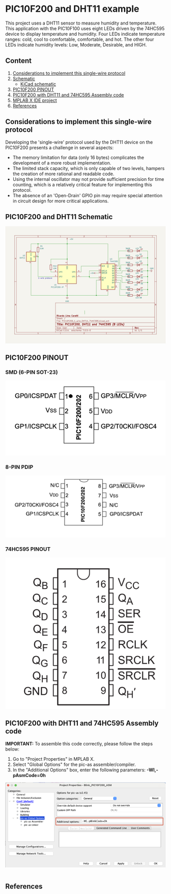 # PIC10F200 and DHT11 example

This project uses a DHT11 sensor to  measure humidity and temperature. This application with the PIC10F100 uses eight LEDs driven by the 74HC595 device to display temperature and humidity. Four LEDs indicate temperature ranges: cold, cool to comfortable, comfortable, and hot. The other four LEDs indicate humidity levels: Low, Moderate, Desirable, and HIGH.  


## Content

1. [Considerations to implement this single-wire protocol ](#considerations-to-implement-this-single-wire-protocol)
2. [Schematic](#pic10f200-and-dht11-schematic)
    * [KiCad schematic](./KiCad/)
3. [PIC10F200 PINOUT](#pic10f200-pinout)    
4. [PIC10F200 with  DHT11 and 74HC595 Assembly code](#pic10f200-with-dht11-and-74hc595-assembly-code)    
5. [MPLAB X IDE project](./MPLAB_EXAMPLE/)    
6. [References](#references)


## Considerations to implement this single-wire protocol 

Developing the 'single-wire' protocol used by the DHT11 device on the PIC10F200 presents a challenge in several aspects:

* The memory limitation for data (only 16 bytes) complicates the development of a more robust implementation.
* The limited stack capacity, which is only capable of two levels, hampers the creation of more rational and readable code.
* Using the internal oscillator may not provide sufficient precision for time counting, which is a relatively critical feature for implementing this protocol.
* The absence of an 'Open-Drain' GPIO pin may require special attention in circuit design for more critical applications.


## PIC10F200 and DHT11 Schematic 


![PIC10F200 and DHT11 Schematic](./schematic_pic10f200_DHT11_74HC595_LEDs.jpg)


## PIC10F200 PINOUT

### SMD (6-PIN SOT-23)

![PIC10F200 SMD PINOUT](./../../../images/pic10f200_smd_pinout.png)

### 8-PIN PDIP

![PIC10F200 DIP PINOUT](../../../images/PIC10F200_PINOUT.jpg)


### 74HC595 PINOUT

![74HC595 PINOUT](./../../../images/74HC595_PINOUT.png)



## PIC10F200 with  DHT11 and 74HC595 Assembly code

**IMPORTANT:** To assemble this code correctly, please follow the steps below:
1. Go to "Project Properties" in MPLAB X.
2. Select "Global Options" for the pic-as assembler/compiler.
3. In the "Additional Options" box, enter the following parameters: **-Wl,-pAsmCode=0h**

![PIC10F200 MPLAB X setup](../../../images/PIC10F200_MPLAB_SETUP.png)


```asm

```


## References